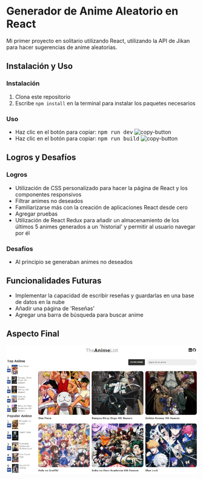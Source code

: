 # Generador de Anime Aleatorio en React

Mi primer proyecto en solitario utilizando React, utilizando la API de Jikan para hacer sugerencias de anime aleatorias.

## Instalación y Uso

### Instalación
1. Clona este repositorio
2. Escribe `npm install` en la terminal para instalar los paquetes necesarios

### Uso
* Haz clic en el botón para copiar: <kbd>npm run dev</kbd> ![copy-button](https://img.shields.io/badge/-Copy-blue?style=flat-square&logo=copy&logoColor=white)
* Haz clic en el botón para copiar: <kbd>npm run build</kbd> ![copy-button](https://img.shields.io/badge/-Copy-blue?style=flat-square&logo=copy&logoColor=white)

<script>
document.addEventListener('DOMContentLoaded', () => {
    const copyButtons = document.querySelectorAll('.copy-button');

    copyButtons.forEach(button => {
        button.addEventListener('click', () => {
            const textToCopy = button.previousElementSibling.innerText.trim();

            navigator.clipboard.writeText(textToCopy).then(() => {
                console.log('Text copied to clipboard');
            }).catch(err => {
                console.error('Error copying text: ', err);
            });
        });
    });
});
</script>

## Logros y Desafíos
### Logros
* Utilización de CSS personalizado para hacer la página de React y los componentes responsivos
* Filtrar animes no deseados
* Familiarizarse más con la creación de aplicaciones React desde cero
* Agregar pruebas
* Utilización de React Redux para añadir un almacenamiento de los últimos 5 animes generados a un 'historial' y permitir al usuario navegar por él

### Desafíos
* Al principio se generaban animes no deseados

## Funcionalidades Futuras
* Implementar la capacidad de escribir reseñas y guardarlas en una base de datos en la nube
* Añadir una página de 'Reseñas'
* Agregar una barra de búsqueda para buscar anime

## Aspecto Final
![Vista previa de la página de anime](https://github.com/Ivanaraujo37/Proyect-Page-Anime/raw/main/Preview_pagina-anime.jpg)

